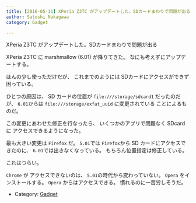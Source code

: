 ```yaml
---
title: [2016-05-11] XPeria Z3TC がアップデートした。SDカードまわりで問題が出る
author: Satoshi Nakagawa
category: Gadget

---
```


XPeria Z3TC がアップデートした。SDカードまわりで問題が出る

 XPeria Z3TC に marshmallow (6.01) が降りてきた。
なにも考えずにアップデートする。

 ほんの少し使っただけだが、
これまでのようには
SDカードにアクセスができず困っている。

 ひとつの原因は、
SD カードの位置が
`file:///storage/sdcard1` だったのだが、
`6.01`からは
`file:///storage/exfat_uuid` に変更されている
ことによるものだ。

 この変更にあわせた修正を行なったら、
いくつかのアプリで問題なく SDcard に
アクセスできるようになった。

 最も大きい変更は `Firefox` だ。
`5.01`では `Firefox`から
SD カードにアクセスできたのに、
`6.01`では出きなくなっている。
もちろん位置指定は修正している。

 これはつらい。

 `Chrome` が 
アクセスできないのは、
`5.01`の時代から変わっていない。
`Opera` をインストールする。
`Opera` からはアクセスできる。
慣れるのに一苦労しそうだ。

- Category: [Gadget](https://merapano.github.io/categories.html#Gadget)

